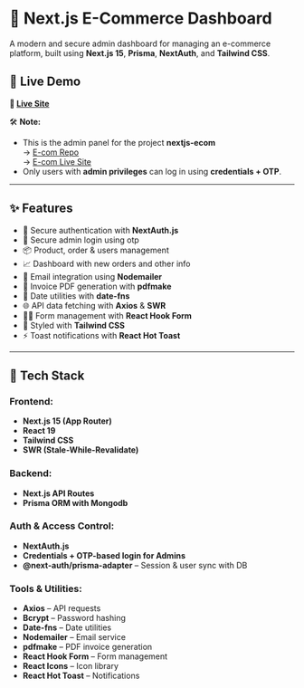 # 🛒 Next.js E-Commerce Dashboard

A modern and secure admin dashboard for managing an e-commerce platform, built using **Next.js 15**, **Prisma**, **NextAuth**, and **Tailwind CSS**.


## 🚀 Live Demo

**🔗 [Live Site](https://nextjs-ecom-admin-panel.vercel.app)**

🛠 **Note:**
- This is the admin panel for the project **nextjs-ecom**  
  → [E-com Repo](https://github.com/aman8990/nextjs-ecom)  
  → [E-com Live Site](https://nextjs-ecom-ochre.vercel.app)
- Only users with **admin privileges** can log in using **credentials + OTP**.

---

## ✨ Features

- 🔐 Secure authentication with **NextAuth.js**
- 🔐 Secure admin login using otp
- 📦 Product, order & users management
- 📈 Dashboard with new orders and other info
- 📧 Email integration using **Nodemailer**
- 📄 Invoice PDF generation with **pdfmake**
- 📅 Date utilities with **date-fns**
- 🌐 API data fetching with **Axios** & **SWR**
- 🧙‍♂️ Form management with **React Hook Form**
- 💅 Styled with **Tailwind CSS**
- ⚡ Toast notifications with **React Hot Toast**

---

## 🧰 Tech Stack

### Frontend:
- **Next.js 15 (App Router)**
- **React 19**
- **Tailwind CSS**
- **SWR (Stale-While-Revalidate)**

### Backend:
- **Next.js API Routes**
- **Prisma ORM with Mongodb**

### Auth & Access Control:
- **NextAuth.js**
- **Credentials + OTP-based login for Admins**
- **@next-auth/prisma-adapter** – Session & user sync with DB

### Tools & Utilities:
- **Axios** – API requests
- **Bcrypt** – Password hashing
- **Date-fns** – Date utilities
- **Nodemailer** – Email service
- **pdfmake** – PDF invoice generation
- **React Hook Form** – Form management
- **React Icons** – Icon library
- **React Hot Toast** – Notifications
